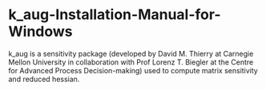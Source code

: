 # k_aug-Installation-Manual-for-Windows
k_aug is a sensitivity package (developed by David M. Thierry at Carnegie Mellon University in collaboration with Prof Lorenz T. Biegler at the Centre for Advanced Process Decision-making) used to compute matrix sensitivity and reduced hessian.
